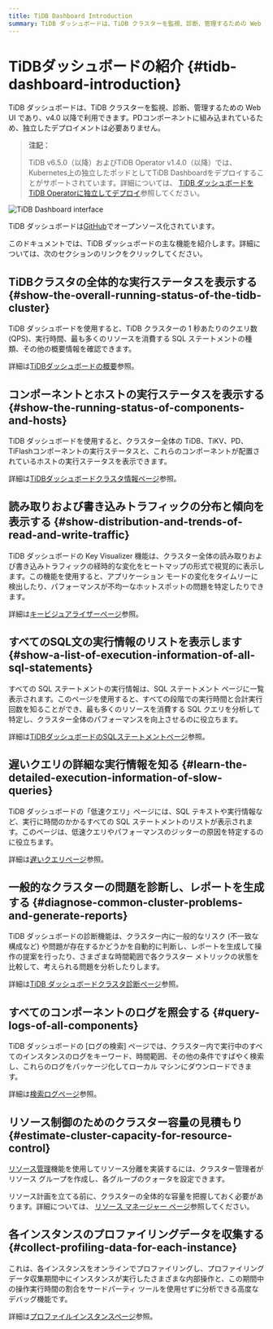 ```yaml
---
title: TiDB Dashboard Introduction
summary: TiDB ダッシュボードは、TiDB クラスターを監視、診断、管理するための Web UI です。全体的な実行ステータス、コンポーネントとホストのステータス、トラフィックの分散、SQL ステートメントの実行情報、遅いクエリ、クラスター診断、ログ検索、リソース制御、プロファイリング データ収集が表示されます。
---
```


# TiDBダッシュボードの紹介 {#tidb-dashboard-introduction}

TiDB ダッシュボードは、TiDB クラスターを監視、診断、管理するための Web UI であり、v4.0 以降で利用できます。PDコンポーネントに組み込まれているため、独立したデプロイメントは必要ありません。

> **注記：**
>
> TiDB v6.5.0（以降）およびTiDB Operator v1.4.0（以降）では、Kubernetes上の独立したポッドとしてTiDB Dashboardをデプロイすることがサポートされています。詳細については、 [TiDB ダッシュボードをTiDB Operatorに独立してデプロイ](https://docs.pingcap.com/tidb-in-kubernetes/dev/get-started#deploy-tidb-dashboard-independently)参照してください。

![TiDB Dashboard interface](/media/dashboard/dashboard-intro.gif)

TiDB ダッシュボードは[GitHub](https://github.com/pingcap-incubator/tidb-dashboard)でオープンソース化されています。

このドキュメントでは、TiDB ダッシュボードの主な機能を紹介します。詳細については、次のセクションのリンクをクリックしてください。

## TiDBクラスタの全体的な実行ステータスを表示する {#show-the-overall-running-status-of-the-tidb-cluster}

TiDB ダッシュボードを使用すると、TiDB クラスターの 1 秒あたりのクエリ数 (QPS)、実行時間、最も多くのリソースを消費する SQL ステートメントの種類、その他の概要情報を確認できます。

詳細は[TiDBダッシュボードの概要](/dashboard/dashboard-overview.md)参照。

## コンポーネントとホストの実行ステータスを表示する {#show-the-running-status-of-components-and-hosts}

TiDB ダッシュボードを使用すると、クラスター全体の TiDB、TiKV、PD、 TiFlashコンポーネントの実行ステータスと、これらのコンポーネントが配置されているホストの実行ステータスを表示できます。

詳細は[TiDBダッシュボードクラスタ情報ページ](/dashboard/dashboard-cluster-info.md)参照。

## 読み取りおよび書き込みトラフィックの分布と傾向を表示する {#show-distribution-and-trends-of-read-and-write-traffic}

TiDB ダッシュボードの Key Visualizer 機能は、クラスター全体の読み取りおよび書き込みトラフィックの経時的な変化をヒートマップの形式で視覚的に表示します。この機能を使用すると、アプリケーション モードの変化をタイムリーに検出したり、パフォーマンスが不均一なホットスポットの問題を特定したりできます。

詳細は[キービジュアライザーページ](/dashboard/dashboard-key-visualizer.md)参照。

## すべてのSQL文の実行情報のリストを表示します {#show-a-list-of-execution-information-of-all-sql-statements}

すべての SQL ステートメントの実行情報は、SQL ステートメント ページに一覧表示されます。このページを使用すると、すべての段階での実行時間と合計実行回数を知ることができ、最も多くのリソースを消費する SQL クエリを分析して特定し、クラスター全体のパフォーマンスを向上させるのに役立ちます。

詳細は[TiDBダッシュボードのSQLステートメントページ](/dashboard/dashboard-statement-list.md)参照。

## 遅いクエリの詳細な実行情報を知る {#learn-the-detailed-execution-information-of-slow-queries}

TiDB ダッシュボードの「低速クエリ」ページには、SQL テキストや実行情報など、実行に時間のかかるすべての SQL ステートメントのリストが表示されます。このページは、低速クエリやパフォーマンスのジッターの原因を特定するのに役立ちます。

詳細は[遅いクエリページ](/dashboard/dashboard-slow-query.md)参照。

## 一般的なクラスターの問題を診断し、レポートを生成する {#diagnose-common-cluster-problems-and-generate-reports}

TiDB ダッシュボードの診断機能は、クラスター内に一般的なリスク (不一致な構成など) や問題が存在するかどうかを自動的に判断し、レポートを生成して操作の提案を行ったり、さまざまな時間範囲で各クラスター メトリックの状態を比較して、考えられる問題を分析したりします。

詳細は[TiDB ダッシュボードクラスタ診​​断ページ](/dashboard/dashboard-diagnostics-access.md)参照。

## すべてのコンポーネントのログを照会する {#query-logs-of-all-components}

TiDB ダッシュボードの [ログの検索] ページでは、クラスター内で実行中のすべてのインスタンスのログをキーワード、時間範囲、その他の条件ですばやく検索し、これらのログをパッケージ化してローカル マシンにダウンロードできます。

詳細は[検索ログページ](/dashboard/dashboard-log-search.md)参照。

## リソース制御のためのクラスター容量の見積もり {#estimate-cluster-capacity-for-resource-control}

[リソース管理](/tidb-resource-control.md)機能を使用してリソース分離を実装するには、クラスター管理者がリソース グループを作成し、各グループのクォータを設定できます。

リソース計画を立てる前に、クラスターの全体的な容量を把握しておく必要があります。詳細については、 [リソース マネージャー ページ](/dashboard/dashboard-resource-manager.md)参照してください。

## 各インスタンスのプロファイリングデータを収集する {#collect-profiling-data-for-each-instance}

これは、各インスタンスをオンラインでプロファイリングし、プロファイリング データ収集期間中にインスタンスが実行したさまざまな内部操作と、この期間中の操作実行時間の割合をサードパーティ ツールを使用せずに分析できる高度なデバッグ機能です。

詳細は[プロファイルインスタンスページ](/dashboard/dashboard-profiling.md)参照。
